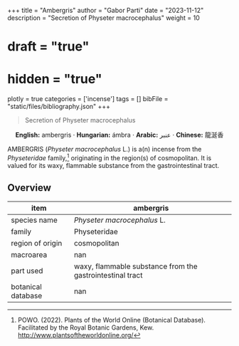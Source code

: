 +++
title = "Ambergris"
author = "Gabor Parti"
date = "2023-11-12"
description = "Secretion of Physeter macrocephalus"
weight = 10
# draft = "true"
# hidden = "true"
plotly = true
categories = ['incense']
tags = []
bibFile = "static/files/bibliography.json"
+++

>Secretion of Physeter macrocephalus

<center>

**English:** ambergris · **Hungarian:** ámbra · **Arabic:** <span class="arabic-text" dir="rtl">عنبر</span> · **Chinese:** <span class="traditional-chinese-text">龍涎香</span> 

</center>

AMBERGRIS (*Physeter macrocephalus* L.) is a(n)  incense from the *Physeteridae* family,[^powo] originating in the region(s) of cosmopolitan. It is valued for its waxy, flammable substance from the gastrointestinal tract.

[^powo]: POWO. (2022). Plants of the World Online (Botanical Database). Facilitated by the Royal Botanic Gardens, Kew. http://www.plantsoftheworldonline.org/

## Overview

|       item       |                        ambergris                        |
|------------------|---------------------------------------------------------|
|   species name   |               *Physeter macrocephalus* L.               |
|      family      |                       Physeteridae                      |
| region of origin |                       cosmopolitan                      |
|     macroarea    |                           nan                           |
|     part used    |waxy, flammable substance from the gastrointestinal tract|
|botanical database|                           nan                           |





